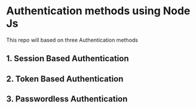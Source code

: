 # Authentication methods using Node Js

This repo will based on three Authentication methods

## 1. Session Based Authentication
## 2. Token Based Authentication
## 3. Passwordless Authentication
